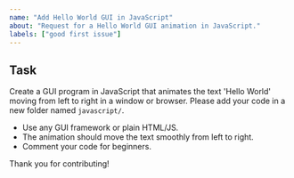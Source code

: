 ```yaml
---
name: "Add Hello World GUI in JavaScript"
about: "Request for a Hello World GUI animation in JavaScript."
labels: ["good first issue"]
---
```


## Task
Create a GUI program in JavaScript that animates the text 'Hello World' moving from left to right in a window or browser. Please add your code in a new folder named `javascript/`.

- Use any GUI framework or plain HTML/JS.
- The animation should move the text smoothly from left to right.
- Comment your code for beginners.

Thank you for contributing!
